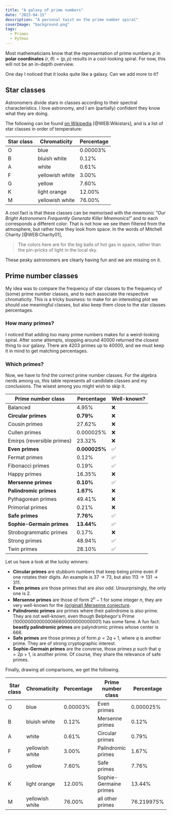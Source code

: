 ```yaml
---
title: "A galaxy of prime numbers"
date: "2023-04-15"
description: "A personal twist on the prime number spiral"
coverImage: "background.png"
tags:
  - Primes
  - Python
---
```


Most mathematicians know that the representation of prime numbers $p$ in **polar coordinates** $(r,\theta) = (p,p)$ results in a cool-looking spiral. For now, this will not be an in-depth overview.

One day I noticed that it looks quite like a galaxy. Can we add more to it?

## Star classes

Astronomers divide stars in classes according to their spectral characteristics. I love astronomy, and I am (partially) confident they know what they are doing. 

The following can be found [on Wikipedia](https://en.wikipedia.org/wiki/Stellar_classification#Harvard_spectral_classification) [@WEB:Wikistars], and is a list of star classes in order of temperature:

| Star class   | Chromaticity    | Percentage | 
|--------------|-----------------|------------|
| O            | blue            | 0.00003%   | 
| B            | bluish white    | 0.12%      | 
| A            | white           | 0.61%      |
| F            | yellowish white | 3.00%      |
| G            | yellow          | 7.60%      |
| K            | light orange    | 12.00%     |
| M            | yellowish white | 76.00%      |


A cool fact is that these classes can be memorised with the mnemonic *"Our Bright Astronomers Frequently Generate Killer Mnemonics!"* and to each corresponds a different color. That is not how we see them filtered from the atmosphere, but rather how they look from space. In the words of Mitchell Charity [@WEB:Charity01],
> The colors here are for the big balls of hot gas in space, rather than the pin-pricks of light in the local sky. 

These pesky astronomers are clearly having fun and we are missing on it.

## Prime number classes

My idea was to compare the frequency of star classes to the frequency of (some) prime number classes, and to each associate the respective chromaticity. This is a tricky business: to make for an interesting plot we should use meaningful classes, but also keep them close to the star classes percentages. 

### How many primes?

I noticed that adding too many prime numbers makes for a weird-looking spiral. After some attempts, stopping around $40000$ returned the closest thing to our galaxy. There are $4203$ primes up to $40000$, and we must keep it in mind to get matching percentages.

### Which primes? 

Now, we have to find the correct prime number classes.
For the algebra nerds among us, this table represents all candidate classes and my conclusions. The wisest among you might wish to skip it.

| Prime number class          | Percentage      | Well-known? |
|-----------------------------|-----------------|-------------|
| Balanced                    | 4.95%           |   ❌        |
| **Circular primes**         | **0.79%**       |   ❌        |
| Cousin primes               | 27.62%          |   ❌        |
| Cullen primes               | 0.000025%       |   ❌        |
| Emirps (reversible primes)  | 23.32%          |   ❌        |
| **Even primes**             | **0.000025%**   |   ✅        |
| Fermat primes               | 0.12%           |   ✅        |
| Fibonacci primes            | 0.19%           |   ✅        |
| Happy primes                | 16.35%          |   ❌        |
| **Mersenne primes**         | **0.10%**       |   ✅        |
| **Palindromic primes**      | **1.67%**       |   ❌        |
| Pythagorean primes          | 49.41%          |   ❌        |
| Primorial primes            | 0.21%           |   ❌        |
| **Safe primes**             | **7.76%**       |   ✅        |
| **Sophie-Germain primes**   | **13.44%**      |   ✅        |
| Strobogrammatic primes      | 0.17%           |   ❌        |
| Strong primes               | 48.94%          |   ✅        |
| Twin primes                 | 28.10%          |   ✅        |

Let us have a look at the lucky winners:
- **Circular primes** are stubborn numbers that keep being prime even if one rotates their digits. An example is $37\rightarrow73$, but also $113\rightarrow131\rightarrow311$.
- **Even primes** are those primes that are also odd. Unsurprisingly, the only one is $2$.
- **Mersenne primes** are those of form $2^n-1$ for some integer $n$, they are very well-known for the [(original) Mersenne conjecture](https://en.wikipedia.org/wiki/Mersenne_conjectures#Original_Mersenne_conjecture).
- **Palindromic primes** are primes where their palindrome is also prime. They are not well-known, even though Belphegor's Prime ($1000000000000066600000000000001$) has some fame. A fun fact: **beastly palindromic primes** are palyndromic primes whose center is $666$.
- **Safe primes** are those primes $p$ of form $p=2q+1$, where $q$ is another prime. They are of strong cryptographic interest.
- **Sophie-Germain primes** are the converse, those primes $p$ such that $q=2p+1$, is another prime. Of course, they share the relevance of safe primes.

Finally, drawing all comparisons, we get the following.

| Star class   | Chromaticity    | Percentage | Prime number class     | Percentage  |
|--------------|-----------------|------------|------------------------|-------------|
| O            | blue            | 0.00003%   | Even primes            | 0.000025%   |
| B            | bluish white    | 0.12%      | Mersenne primes        | 0.12%       |
| A            | white           | 0.61%      | Circular primes        | 0.79%       |
| F            | yellowish white | 3.00%      | Palindromic primes     | 1.67%       |
| G            | yellow          | 7.60%      | Safe primes            | 7.76%       |
| K            | light orange    | 12.00%     | Sophie-Germaine primes | 13.44%      |
| M            | yellowish white | 76.00%      | all other primes       | 76.219975%  |
